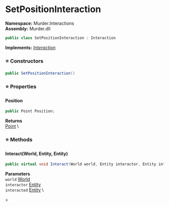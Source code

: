 # SetPositionInteraction

**Namespace:** Murder.Interactions \
**Assembly:** Murder.dll

```csharp
public class SetPositionInteraction : Interaction
```

**Implements:** _[Interaction](/Bang/Interactions/Interaction.html)_

### ⭐ Constructors
```csharp
public SetPositionInteraction()
```

### ⭐ Properties
#### Position
```csharp
public Point Position;
```

**Returns** \
[Point](https://docs.monogame.net/api/Microsoft.Xna.Framework.Point.html) \
### ⭐ Methods
#### Interact(World, Entity, Entity)
```csharp
public virtual void Interact(World world, Entity interactor, Entity interacted)
```

**Parameters** \
`world` [World](/Bang/World.html) \
`interactor` [Entity](/Bang/Entities/Entity.html) \
`interacted` [Entity](/Bang/Entities/Entity.html) \



⚡